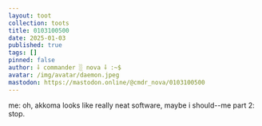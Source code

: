 ```yaml
---
layout: toot
collection: toots
title: 0103100500
date: 2025-01-03
published: true
tags: []
pinned: false
author: ⸸ commander ░ nova ⸸ :~$
avatar: /img/avatar/daemon.jpeg
mastodon: https://mastodon.online/@cmdr_nova/0103100500
---
```


me: oh, akkoma looks like really neat software, maybe i should--me part 2: stop.
